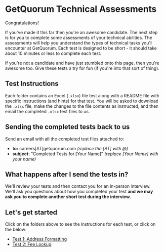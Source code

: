 # GetQuorum Technical Assessments

Congratulations!

If you've made it this far then you're an awesome candidate. The next step is for you to complete some assessments of your technical abilities. The assessments will help you understand the types of technical tasks you'll encounter at GetQuorum. Each test is designed to be short - it should take about 10 minutes or less to complete each test.

If you're not a candidate and have just stumbled onto this page, then you're awesome too. Give these tests a try for fun (if you're into that sort of thing).

## Test Instructions

Each folder contains an Excel (`.xlsx`) file test along with a README file with specific instructions (and hints) for that test. You will be asked to download the `.xlsx` file, make the changes to the file contents as instructed, and then email the completed `.xlsx` test files to us.

## Sending the completed tests back to us

Send an email with all the completed test files attached to:

- **to:** careers[AT]getquorum.com _(replace the [AT] with @)_
- **subject:** "Completed Tests for [Your Name]" _(replace [Your Name] with your name)_

## What happens after I send the tests in?

We'll review your tests and then contact you for an in-person interview. We'll ask you questions about how you completed your test **and we may ask you to complete another short test during the interview**.

## Let's get started

Click on the folders above to see the instructions for each test, or click on the below:

- [Test 1: Address Formatting](1_address_format)
- [Test 2: Fee Lookup](2_fee_lookup)
